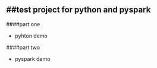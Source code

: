 ##test project for python and pyspark
---
####part one 
- pyhton demo

####part two 
- pyspark demo


